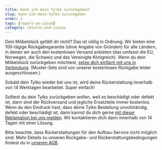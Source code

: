 ```yaml
---
title: Kann ich mein Tylko zurückgeben?
slug: kann-ich-mein-tylko-zuruckgeben
order: 1
tags: [report-an-issue]
category: returns-and-issues
---
```


Dein Möbelstück gefällt dir nicht? Das ist völlig in Ordnung. Wir bieten eine 100-tägige Rückgabegarantie (ohne Angabe von Gründen) für alle Ländern, in denen wir auch den kostenlosen Versand anbieten (das umfasst die EU, Norwegen, die Schweiz und das Vereinigte Königreich). Wenn du dein Möbelstück zurückgeben möchtest, [setze dich einfach mit uns in Verbindung](javascript:window.scrollToFAQContactForm();).
(Muster-Sets sind von unserer kostenlosen Rückgabe leider ausgeschlossen.)

Sobald dein Tylko wieder bei uns ist, wird deine Rückerstattung innerhalb von 14 Werktagen bearbeitet. Super einfach!

Solltest du dein Tylko zurückgeben wollen, weil es beschädigt oder defekt ist, dann sind der Rückversand und jegliche Ersatzteile immer kostenlos. Wenn du den Eindruck hast, dass deine Tylko Bestellung unvollständig, defekt oder beschädigt ist, dann kannst du dich gerne [mit dieser Reklamation bei uns melden](javascript:window.scrollToFAQContactForm();). Wir kontaktieren dich dann innerhalb von 14 Tagen mit einer Lösung.

Bitte beachte, dass Rückerstattungen für den Aufbau-Service nicht möglich sind. Mehr Details zu unseren Rückgabe- und Rückerstattungsbedingungen findest du in [unseren AGB](https://tylko.com/de/terms).
